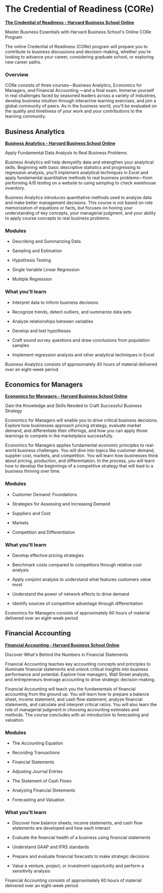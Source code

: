 # The Credential of Readiness (CORe)

**[The Credential of Readiness - Harvard Business School Online](https://online.hbs.edu/courses/core/ "Program Description")**

Master Business Essentials with Harvard Business School's Online CORe Program

The online Credential of Readiness (CORe) program will prepare you to contribute to business discussions and decision-making, whether you're looking to advance your career, considering graduate school, or exploring new career paths.

### Overview

CORe consists of three courses—Business Analytics, Economics for Managers, and Financial Accounting —and a final exam. Immerse yourself in real challenges faced by seasoned leaders across a variety of industries, develop business intuition through interactive learning exercises, and join a global community of peers. As in the business world, you’ll be evaluated on the quality and timeliness of your work and your contributions to the learning community.

## Business Analytics

**[Business Analytics - Harvard Business School Online](https://online.hbs.edu/courses/business-analytics/ "Program Description")**

Apply Fundamental Data Analysis to Real Business Problems.

Business Analytics will help demystify data and strengthen your analytical skills. Beginning with basic descriptive statistics and progressing to regression analysis, you’ll implement analytical techniques in Excel and apply fundamental quantitative methods to real business problems—from performing A/B testing on a website to using sampling to check warehouse inventory.

Business Analytics introduces quantitative methods used to analyze data and make better management decisions. This course is not based on rote memorization of equations or facts, but focuses on honing your understanding of key concepts, your managerial judgment, and your ability to apply course concepts to real business problems.

### Modules

  - Describing and Summarizing Data
  
  - Sampling and Estimation
  
  - Hypothesis Testing
  
  - Single Variable Linear Regression
  
  - Multiple Regression

### What you'll learn

  - Interpret data to inform business decisions
  
  - Recognize trends, detect outliers, and summarize data sets
  
  - Analyze relationships between variables
  
  - Develop and test hypotheses
  
  - Craft sound survey questions and draw conclusions from population samples
  
  - Implement regression analysis and other analytical techniques in Excel

Business Analytics consists of approximately 40 hours of material delivered over an eight-week period.

## Economics for Managers

**[Economics for Managers - Harvard Business School Online](https://online.hbs.edu/courses/economics-for-managers/ "Program Description")**

Gain the Knowledge and Skills Needed to Craft Successful Business Strategy

Economics for Managers will enable you to drive critical business decisions. Explore how businesses approach pricing strategy, evaluate market demand, and differentiate their offerings, and how you can apply those learnings to compete in the marketplace successfully.

Economics for Managers applies fundamental economic principles to real-world business challenges. You will dive into topics like customer demand, supplier cost, markets, and competition. You will learn how businesses think about pricing, production, and differentiation. In the process, you will learn how to develop the beginnings of a competitive strategy that will lead to a business thriving over time.

### Modules

  - Customer Demand: Foundations
  
  - Strategies for Assessing and Increasing Demand
  
  - Suppliers and Cost
  
  - Markets 
  
  - Competition and Differentiation

### What you'll learn

  - Develop effective pricing strategies
  
  - Benchmark costs compared to competitors through relative cost analysis
  
  - Apply conjoint analysis to understand what features customers value most
  
  - Understand the power of network effects to drive demand
  
  - Identify sources of competitive advantage through differentiation
  
Economics for Managers consists of approximately 60 hours of material delivered over an eight-week period

## Financial Accounting

**[Financial Accounting - Harvard Business School Online](https://online.hbs.edu/courses/financial-accounting/ "Program Description")**

Discover What's Behind the Numbers in Financial Statements

Financial Accounting teaches key accounting concepts and principles to illuminate financial statements and unlock critical insights into business performance and potential. Explore how managers, Wall Street analysts, and entrepreneurs leverage accounting to drive strategic decision-making.

Financial Accounting will teach you the fundamentals of financial accounting from the ground up. You will learn how to prepare a balance sheet, income statement, and cash flow statement, analyze financial statements, and calculate and interpret critical ratios. You will also learn the role of managerial judgment in choosing accounting estimates and methods. The course concludes with an introduction to forecasting and valuation.

### Modules

  - The Accounting Equation
  
  - Recording Transactions
  
  - Financial Statements
  
  - Adjusting Journal Entries
  
  - The Statement of Cash Flows
  
  - Analyzing Financial Stetements
  
  - Forecasting and Valuation

### What you'll learn

  - Discover how balance sheets, income statements, and cash flow statements are developed and how each interact
  
  - Evaluate the financial health of a business using financial statements
  
  - Understand GAAP and IFRS standards
  
  - Prepare and evaluate financial forecasts to make strategic decisions
  
  - Value a venture, project, or investment opportunity and perform a sensitivity analysis
  
Financial Accounting consists of approximately 60 hours of material delivered over an eight-week period.
